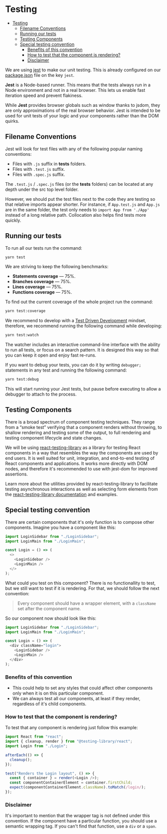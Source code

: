 # Testing

- [Testing](#testing)
  - [Filename Conventions](#filename-conventions)
  - [Running our tests](#running-our-tests)
  - [Testing Components](#testing-components)
  - [Special testing convention](#special-testing-convention)
    - [Benefits of this convention](#benefits-of-this-convention)
    - [How to test that the component is rendering?](#how-to-test-that-the-component-is-rendering)
    - [Disclaimer](#disclaimer)

We are using [jest][jest] to make our unit testing. This is already configured on our [package.json](../package.json) file on the key `jest`.

**Jest** is a Node-based runner. This means that the tests always run in a Node environment and not in a real browser. This lets us enable fast iteration speed and prevent flakiness.

While **Jest** provides browser globals such as window thanks to jsdom, they are only approximations of the real browser behavior. Jest is intended to be used for unit tests of your logic and your components rather than the DOM quirks.

## Filename Conventions

Jest will look for test files with any of the following popular naming conventions:

- Files with `.js` suffix in **tests** folders.
- Files with `.test.js` suffix.
- Files with `.spec.js` suffix.

The `.test.js` / `.spec.js` files (or the **tests** folders) can be located at any depth under the src top level folder.

However, we should put the test files next to the code they are testing so that relative imports appear shorter. For instance, if `App.test.js` and `App.js` are in the same folder, the test only needs to `import App from './App'` instead of a long relative path. Collocation also helps find tests more quickly.

## Running our tests

To run all our tests run the command:

```bash
yarn test
```

We are striving to keep the following benchmarks:

- **Statements coverage** &mdash; 75%.
- **Branches coverage** &mdash; 75%.
- **Lines coverage** &mdash; 75%.
- **Functions coverage** &mdash; 75%.

To find out the current coverage of the whole project run the command:

```bash
yarn test:coverage
```

We recommend to develop with a [Test Driven Development][tdd] mindset, therefore, we recommend running the following command while developing:

```bash
yarn test:watch
```

The watcher includes an interactive command-line interface with the ability to run all tests, or focus on a search pattern. It is designed this way so that you can keep it open and enjoy fast re-runs.

If you want to debug your tests, you can do it by writing `debugger;` statements in any test and running the following command:

```bash
yarn test:debug
```

This will start running your Jest tests, but pause before executing to allow a debugger to attach to the process.

## Testing Components

There is a broad spectrum of component testing techniques. They range from a “smoke test” verifying that a component renders without throwing, to shallow rendering and testing some of the output, to full rendering and testing component lifecycle and state changes.

We will be using [react-testing-library][react_testing_library_repo] as a library for testing React components in a way that resembles the way the components are used by end users. It is well suited for unit, integration, and end-to-end testing of React components and applications. It works more directly with DOM nodes, and therefore it's recommended to use with jest-dom for improved assertions.

Learn more about the utilities provided by react-testing-library to facilitate testing asynchronous interactions as well as selecting form elements from the [react-testing-library documentation][react_testing_library_intro] and examples.

## Special testing convention

There are certain components that it's only function is to compose other components. Imagine you have a component like this:

```js
import LoginSidebar from "./LoginSidebar";
import LoginMain from "./LoginMain";

const Login = () => (
  <>
    <LoginSidebar />
    <LoginMain />
  </>
);
```

What could you test on this component? There is no functionallity to test, but we still want to test if it is rendering. For that, we should follow the next convention:

> Every component should have a wrapper element, with a `className` set after the component name.

So our component now should look like this:

```js
import LoginSidebar from "./LoginSidebar";
import LoginMain from "./LoginMain";

const Login = () => (
  <div className="login">
    <LoginSidebar />
    <LoginMain />
  </div>
);
```

### Benefits of this convention

- This could help to set any styles that could affect other components only when it is on this particular component.
- We can always test all our components, at least if they render, regardless of it's child components.

### How to test that the component is rendering?

To test that any component is rendering just follow this example:

```js
import React from "react";
import { cleanup, render } from "@testing-library/react";
import Login from "./Login";

afterEach(() => {
  cleanup();
});

test("Renders the Login layout", () => {
  const { container } = render(<Login />);
  const componentContainerElement = container.firstChild;
  expect(componentContainerElement.className).toMatch(/login/);
});
```

### Disclaimer

It's important to mention that the wrapper tag is not defined under this convention. If the component have a particular function, you should use a semantic wrapping tag. If you can't find that function, use a `div` or a `span`.

<!-- Links references -->

[jest]: https://facebook.github.io/react-native/docs/testing
[tdd]: https://medium.freecodecamp.org/test-driven-development-what-it-is-and-what-it-is-not-41fa6bca02a2
[react_testing_library_repo]: https://github.com/testing-library/react-testing-library
[react_testing_library_intro]: https://testing-library.com/docs/react-testing-library/intro
